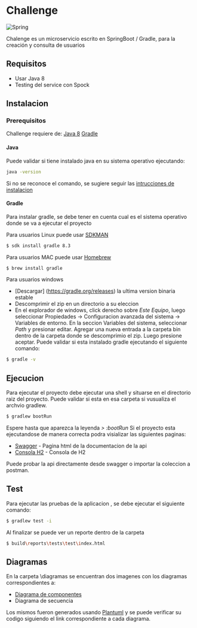 # Challenge


![Spring](https://img.shields.io/badge/springboot-%236DB33F.svg?style=for-the-badge&logo=springboot&logoColor=white)


Chalenge es un microservicio escrito en SpringBoot / Gradle, para la creación y consulta
de usuarios

## Requisitos

- Usar Java 8
- Testing del service con Spock

## Instalacion
### Prerequisitos
Challenge requiere de:
[Java 8](https://adoptopenjdk.net/)
[Gradle](https://gradle.org/install/#manually)

#### Java
Puede validar si tiene instalado java en su sistema operativo ejecutando:
```sh
java -version
```
Si no se reconoce el comando, se sugiere seguir las  [intrucciones de instalacion](https://parzibyte.me/blog/2017/12/26/instalar-configurar-jdk-compilador-java-windows/)  

#### Gradle
Para instalar gradle, se debe tener en cuenta cual es el sistema operativo donde se va a ejecutar el proyecto

Para usuarios Linux puede usar [SDKMAN](http://sdkman.io/)
```sh
$ sdk install gradle 8.3
```

Para usuarios MAC puede usar [Homebrew](http://brew.sh/)

```sh
$ brew install gradle
```

Para usuarios windows 
- [Descargar] (https://gradle.org/releases) la ultima version binaria estable
- Descomprimir el zip en un directorio a su eleccion
- En el explorador de windows, click derecho sobre _Este Equipo_, luego seleccionar Propiedades -> Configuracion avanzada del sistema -> Variables de entorno. En la seccion Variables del sistema, seleccionar _Path_ y presionar editar. Agregar una nueva entrada a la carpeta bin dentro de la carpeta donde se descomprimio el zip. Luego presione aceptar.
Puede validar si esta instalado gradle ejecutando el siguiente comando:

```sh
$ gradle -v
```
## Ejecucion

Para ejecutar el proyecto debe ejecutar una shell y situarse en el directorio raiz del proyecto. Puede validar si esta en esa carpeta si vusualiza el archvio gradlew.
```sh
$ gradlew bootRun
```
Espere hasta que aparezca la leyenda _> :bootRun_
Si el proyecto esta ejecutandose de manera correcta podra visializar las siguientes paginas:

- [Swagger](http://localhost:8080/swagger-ui/index.html) - Pagina html de la documentacion de la api
- [Consola H2](http://localhost:8080/h2-console/) - Consola de H2

Puede probar la api directamente desde swagger o importar la coleccion a postman.

## Test
Para ejecutar las pruebas de la aplicacion , se debe ejecutar el siguiente comando:
```sh
$ gradlew test -i
```
Al finalizar se puede ver un reporte dentro de la carpeta 

```sh
$ build\reports\tests\test\index.html
```


## Diagramas
En la carpeta \diagramas se encuentran dos imagenes con los diagramas correspondientes a:
- [Diagrama de componentes](https://www.plantuml.com/plantuml/duml/ROz1JyCm38Nl_XMXzrxu1HlJf76RA9pG3Y6rkcYf7Jak0o7-E-cYm2XKFVZvVKzvNYMrejCOu4QFEA9nA5D0I_3eDQ1fkYYUXZjcDUiO6m3Oy1YPaDGqw_rzym76F3ybb0sJ2eU0SZ1jMNKehzxXeI9LL_y18oUlBEyNf4CtYTSYjcyEetgcOaLsfpATxJ2Wp3D4wqvso2stf3dNcEyoPN49x8zCMFKdp7zlrRxOb8ExswjG-k7pE8CxrMZQdi_K_ZaIbYTai5qy_n-oh0HNYGBKCeNxvTHoyxT2wgSnV040)
- Diagrama de secuencia

Los mismos fueron generados usando [Plantuml](https://plantuml.com/es/) y se puede verificar su codigo siguiendo el link correspondiente a cada diagrama.

